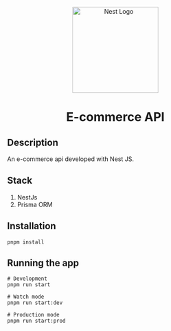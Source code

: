 <p align="center">
  <a href="http://nestjs.com/" target="blank"><img src="https://nestjs.com/img/logo-small.svg" width="200" alt="Nest Logo" /></a>
</p>

<h1 align="center">E-commerce API</h1>

## Description

An e-commerce api developed with Nest JS.

## Stack

1. NestJs
2. Prisma ORM

## Installation

```
pnpm install
```

## Running the app

```
# Development
pnpm run start

# Watch mode
pnpm run start:dev

# Production mode
pnpm run start:prod
```

